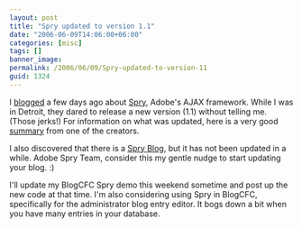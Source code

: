 ```yaml
---
layout: post
title: "Spry updated to version 1.1"
date: "2006-06-09T14:06:00+06:00"
categories: [misc]
tags: []
banner_image: 
permalink: /2006/06/09/Spry-updated-to-version-11
guid: 1324
---
```


I <a href="http://ray.camdenfamily.com/index.cfm/2006/6/2/I-heart-Spry">blogged</a> a few days ago about <a href="http://labs.adobe.com/technologies/spry/">Spry</a>, Adobe's AJAX framework. While I was in Detroit, they dared to release a new version (1.1) without telling me. (Those jerks!) For information on what was updated, here is a very good <a href="http://www.adobe.com/cfusion/webforums/forum/messageview.cfm?catid=602&threadid=1161459&enterthread=y">summary</a> from one of the creators. 

I also discovered that there is a <a href="http://blogs.adobe.com/spryteam/">Spry Blog</a>, but it has not been updated in a while. Adobe Spry Team, consider this my gentle nudge to start updating your blog. :) 

I'll update my BlogCFC Spry demo this weekend sometime and post up the new code at that time. I'm also considering using Spry in BlogCFC, specifically for the administrator blog entry editor. It bogs down a bit when you have many entries in your database.